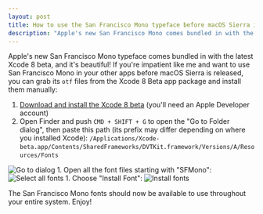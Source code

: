 ```yaml
---
layout: post
title: How to use the San Francisco Mono typeface before macOS Sierra is released
description: "Apple's new San Francisco Mono comes bundled in with the latest Xcode 8 beta. If you're impatient like me and want to use San Francisco Mono in your other apps before macOS Sierra is released, you can install it manually from the Xcode 8 Beta app package"
---
```


Apple's new San Francisco Mono typeface comes bundled in with the latest Xcode 8 beta, and it's beautiful! If you're impatient like me and want to use San Francisco Mono in your other apps before macOS Sierra is released, you can grab its `otf` files from the Xcode 8 Beta app package and install them manually:

1. [Download and install the Xcode 8 beta](https://developer.apple.com/download/) (you'll need an Apple Developer account)
1. Open Finder and push `CMD + SHIFT + G` to open the "Go to Folder dialog", then paste this path (its prefix may differ depending on where you installed Xcode):
  `/Applications/Xcode-beta.app/Contents/SharedFrameworks/DVTKit.framework/Versions/A/Resources/Fonts`
  <img alt="Go to dialog" class="no-border" src="/assets/posts/using_san_francisco_mono_font/go_dialog.png" srcset="/assets/posts/using_san_francisco_mono_font/go_dialog.png 1x, /assets/posts/using_san_francisco_mono_font/go_dialog@2x.png 2x">
1. Open all the font files starting with "SFMono":
  <img alt="Select all fonts" class="no-border" src="/assets/posts/using_san_francisco_mono_font/font_selection.png" srcset="/assets/posts/using_san_francisco_mono_font/font_selection.png 1x, /assets/posts/using_san_francisco_mono_font/font_selection@2x.png 2x">
1. Choose "Install Font":
  <img alt="Install fonts" class="no-border" src="/assets/posts/using_san_francisco_mono_font/font_install.png" srcset="/assets/posts/using_san_francisco_mono_font/font_install.png 1x, /assets/posts/using_san_francisco_mono_font/font_install@2x.png 2x">

The San Francisco Mono fonts should now be available to use throughout your entire system. Enjoy!
